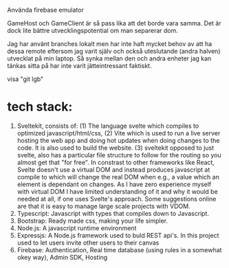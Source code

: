 Använda firebase emulator

GameHost och GameClient är så pass lika att det borde vara samma. Det är dock
lite bättre utvecklingspotential om man separerar dom.

Jag har använt branches lokalt men har inte haft mycket behov av att ha dessa
remote eftersom jag varit själv och också uteslutande (andra halven) utvecklat
på min laptop. Så synka mellan den och andra enheter jag kan tänkas sitta på har
inte varit jätteintressant faktiskt.


visa "git lgb"


# tech stack:
   1. Sveltekit, consists of: (1) The language svelte which compiles to optimized javascript/html/css, (2) Vite which is used to run a live server hosting the web app and doing hot updates when doing changes to the code. It is also used to build the website. (3) sveltekit opposed to just svelte, also has a particular file structure to follow for the routing so you almost get that "for free". In constrast to other frameworks like React, Svelte doesn't use a virtual DOM and instead produces javascript at compile to which will change the real DOM when e.g., a value which an element is dependant on changes. As I have zero experience myself with virtual DOM I have limited understanding of it and why it would be needed at all, if one uses Svelte's approach. Some suggestions online are that it is easy to manage large scale projects with VDOM.   
   2. Typescript: Javascript with types that compiles down to Javascript.
   3. Bootstrap: Ready made css, making your life simpler.
   4. Node.js: A javascript runtime environment
   4. Expressjs: A Node.js framework used to buld REST api's. In this project used to let users invite other users to their canvas
   5. Firebase: Authentication, Real time database (using rules in a somewhat okey way), Admin SDK, Hosting 